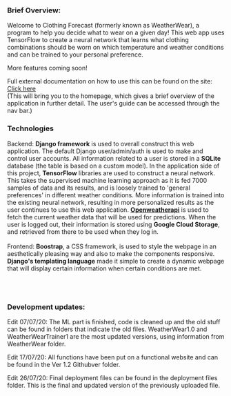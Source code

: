 <h3>Brief Overview:</h3>
Welcome to Clothing Forecast (formerly known as WeatherWear), a program to help you decide what to wear on a given day! This web app uses TensorFlow to create a neural network that learns what clothing combinations should be worn on which temperature and weather conditions and can be trained to your personal preference.

More features coming soon!

Full external documentation on how to use this can be found on the site: <a href="http://philbert.pythonanywhere.com/users/ClothingForecast">Click here</a>
<br>(This will bring you to the homepage, which gives a brief overview of the application in further detail. The user's guide can be accessed through the nav bar.)

<h3>Technologies</h3>
Backend: <strong/>Django framework</strong> is used to overall construct this web application. The default Django user/admin/auth is used to make and control user accounts. All information related to a user is stored in a <strong>SQLite</strong> database (the table is based on a custom model). In the application side of this project, <strong>TensorFlow</strong> libraries are used to construct a neural network. This takes the supervised machine learning approach as it is fed 7000 samples of data and its results, and is loosely trained to 'general preferences' in different weather conditions. More information is trained into the existing neural network, resulting in more personalized results as the user continues to use this web application. <strong><a href="https://openweathermap.org/">Openweatherapi</a></strong> is used to fetch the current weather data that will be used for predictions. When the user is logged out, their information is stored using <strong>Google Cloud Storage</strong>, and retrieved from there to be used when they log in.    
<br><br>
Frontend: <strong>Boostrap</strong>, a CSS framework, is used to style the webpage in an aesthetically pleasing way and also to make the components responsive. <strong>Django's templating language</strong> made it simple to create a dynamic webpage that will display certain information when certain conditions are met. 


<br><br>
<h3>Development updates:</h3>
Edit 07/07/20: The ML part is finished, code is cleaned up and the old stuff can be found in folders that indicate the old files. WeatherWear1.0 and WeatherWearTrainer1 are the most updated versions, using information from WeatherWear folder.

Edit 17/07/20: All functions have been put on a functional website and can be found in the Ver 1.2 Githubver folder.

Edit 26/07/20: Final deployment files can be found in the deployment files folder. This is the final and updated version of the previously uploaded file.
